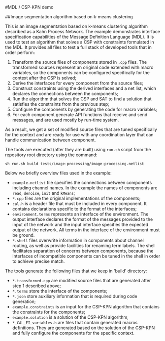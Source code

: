 #MDL / CSP-KPN demo

##Image segmentation algorithm based on k-means clustering 

This is an image segmentation based on k-means clustering algorithm described
as a Kahn Process Network.  The example demonstrates interface specification
capabilities of the Message Definition Language (MDL).  It is used to test an
algorithm that solves a CSP with constraints formulated in the MDL.  It
provides all files to test a full stack of developed tools that in order
perform:

1. Transform the source files of components stored in `.cpp` files.  The
   transformed sources represent an original code extended with macro
   variables, so the components can be configured specifically for the context
   after the CSP is solved;
2. Derive the interfaces for every component from the source files;
3. Construct constraints using the derived interfaces and a net list, which
   declares the connections between the components;
4. Run the algorithm that solves the CSP and SAT to find a solution that
   satisfies the constraints from the previous step;
5. Configure the components by generating the code for macro variables;
6. For each component generate API functions that receive and send messages,
   and are used mostly by run-time system.

As a result, we get a set of modified source files that are tuned specifically
for the context and are ready for use with any coordination layer that can
handle communication between component.

The tools are executed (after they are built) using `run.sh` script from the
repository root directory using the command:

```
sh run.sh build tests/image-processing/image-processing.netlist
```

Below we briefly overview files used in the example:

* `example.netlist` file specifies the connections between components including
  channel names.  In the example the names of components are `read`,
  `denoise`, `init` and `kMeans`;
* `*.cpp` files are the original implementations of the components;
* `cal.h` is a header file that must be included in every component.  It
  contains declarations specific to the format of the interfaces;
* `environment.terms` represents an interface of the environment.  The output
  interface declares the format of the messages provided to the input of the
  network and the input interface specifies the expected output of the network.
  All terms in the interface of the environment must be ground.
* `*.shell` files overwrite information in components about channel routing, as
  well as provide facilities for renaming term labels.  The shell facilitates
  separation of concerns between components, because the interfaces of
  incompatible components can be tuned in the shell in order to achieve precise
  match.

The tools generate the following files that we keep in 'build' directory:

* `*.transformed.cpp` are modified source files that are generated after step
  1 described above;
* `*.terms` store the interface of the components;
* `*.json` store auxiliary information that is required during code generation;
* `example.constraints` is an input for the CSP-KPN algorithm that contains the
  constraints for the components;
* `example.solution` is a solution of the CSP-KPN algorithm;
* `*_CAL_FI_variables.h` are files that contain generated macros definitions.
  They are generated based on the solution of the CSP-KPN and fully configure
  the components for the specific context.
